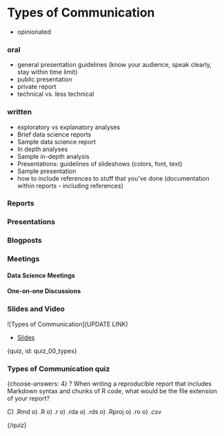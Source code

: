 # Types of Communication

- opinionated

### oral
- general presentation guidelines (know your audience, speak clearly, stay within time limit)
- public presentation
- private report
- technical vs. less technical


### written
- exploratory vs explanatory analyses
- Brief data science reports
- Sample data science report
- In depth analyses
- Sample in-depth analysis
- Presentations:  guidelines of slideshows (colors, font, text)
- Sample presentation
- how to include references to stuff that you've done (documentation within reports - including references)


### Reports

### Presentations

### Blogposts

### Meetings

#### Data Science Meetings

#### One-on-one Discussions





### Slides and Video

![Types of Communication](UPDATE LINK)

* [Slides](https://docs.google.com/presentation/d/1HvmiB65ol1EILnxPs2M0xItSDOK5WIUkGcXJxaQHAOw/edit?usp=sharing)


{quiz, id: quiz_00_types}

### Types of Communication quiz


{choose-answers: 4}
? When writing a reproducible report that includes Markdown syntax and chunks of R code, what would be the file extension of your report?

C) .Rmd
o) .R
o) .r
o) .rda
o) .rds
o) .Rproj
o) .ro
o) .csv


{/quiz}


